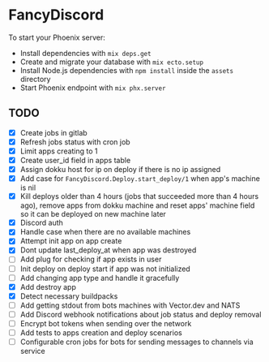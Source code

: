 # FancyDiscord

To start your Phoenix server:

  * Install dependencies with `mix deps.get`
  * Create and migrate your database with `mix ecto.setup`
  * Install Node.js dependencies with `npm install` inside the `assets` directory
  * Start Phoenix endpoint with `mix phx.server`

## TODO
- [x] Create jobs in gitlab
- [x] Refresh jobs status with cron job
- [x] Limit apps creating to 1
- [x] Create user_id field in apps table
- [x] Assign dokku host for ip on deploy if there is no ip assigned
- [x] Add case for `FancyDiscord.Deploy.start_deploy/1` when app's machine is nil
- [x] Kill deploys older than 4 hours (jobs that succeeded more than 4 hours ago), remove apps from dokku machine and reset apps' machine field so it can be deployed on new machine later
- [x] Discord auth
- [x] Handle case when there are no available machines
- [x] Attempt init app on app create
- [x] Dont update last_deploy_at when app was destroyed
- [ ] Add plug for checking if app exists in user
- [ ] Init deploy on deploy start if app was not initialized
- [ ] Add changing app type and handle it gracefully
- [x] Add destroy app
- [x] Detect necessary buildpacks
- [ ] Add getting stdout from bots machines with Vector.dev and NATS
- [ ] Add Discord webhook notifications about job status and deploy removal
- [ ] Encrypt bot tokens when sending over the network
- [ ] Add tests to apps creation and deploy scenarios
- [ ] Configurable cron jobs for bots for sending messages to channels via service
